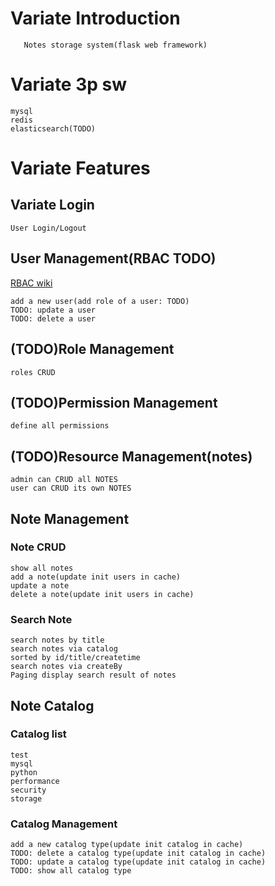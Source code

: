 # Variate Introduction
```
   Notes storage system(flask web framework)
```
# Variate 3p sw
```$xslt
mysql 
redis 
elasticsearch(TODO)
```
# Variate Features
## Variate Login
```$xslt
User Login/Logout
``` 
## User Management(RBAC TODO)
[RBAC wiki](https://en.wikipedia.org/wiki/Role-based_access_control)
```$xslt
add a new user(add role of a user: TODO)
TODO: update a user
TODO: delete a user
```
## (TODO)Role Management
```$xslt
roles CRUD
```
## (TODO)Permission Management
```$xslt
define all permissions
```
## (TODO)Resource Management(notes)
```$xslt
admin can CRUD all NOTES
user can CRUD its own NOTES
```
## Note Management
### Note CRUD
```$xslt
show all notes
add a note(update init users in cache)
update a note
delete a note(update init users in cache)
``` 
### Search Note
```$xslt
search notes by title
search notes via catalog
sorted by id/title/createtime
search notes via createBy
Paging display search result of notes  
```
## Note Catalog
### Catalog list
```$xslt
test
mysql
python
performance
security
storage
```
### Catalog Management
```
add a new catalog type(update init catalog in cache)
TODO: delete a catalog type(update init catalog in cache)
TODO: update a catalog type(update init catalog in cache)
TODO: show all catalog type

```
